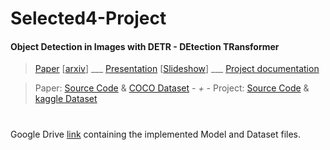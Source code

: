 # Selected4-Project
#### Object Detection in Images with DETR - DEtection TRansformer

   > [Paper](https://github.com/CatherineHabib/Selected4-Project/blob/523977f2a05c5376b93d366bfad5bd9ec170e2a3/Paper/2005.12872.pdf) [[arxiv](https://arxiv.org/abs/2005.12872?context=cs.CV)] ___ [Presentation](https://github.com/CatherineHabib/Selected4-Project/blob/fc3e899aee92fbcdec9186ffa67e631cc56f4c5b/Presentation/Selected%20Topics%20In%20Computer%20Science%204-Team06-Project%20presentation.pptx) [[Slideshow](https://github.com/CatherineHabib/Selected4-Project/blob/059d0924887b7ed3f9e6ccba16d6f87cb9fd536a/Presentation/Selected%20Topics%20In%20Computer%20Science%204-Team06-Project%20presentation.ppsx)] ___ [Project documentation](https://github.com/CatherineHabib/Selected4-Project/blob/e7387a632cda99230d9b4143d75b7d435b61dc81/Documentation/Selected%20Topics%20In%20Computer%20Science%204-Team06-Project%20documentation.pdf)

   > Paper: [Source Code](https://github.com/facebookresearch/detr) & [COCO Dataset](https://cocodataset.org/#download)  __-_ + _-__  Project: [Source Code](https://github.com/CatherineHabib/Selected4-Project/blob/ad6972f5d153a527067e6917e283116ed7275e97/Implementation/DETRCarDetection.ipynb) & [kaggle Dataset](https://www.kaggle.com/datasets/sshikamaru/car-object-detection) 
   # 
Google Drive [link](https://drive.google.com/drive/folders/186Z4kLoHPKpk6rt9qXkrP7zJMw7rV9DX?usp=share_link) containing the implemented Model and Dataset files.  
